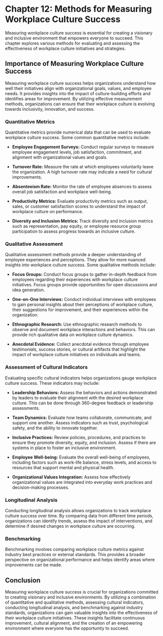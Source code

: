 Chapter 12: Methods for Measuring Workplace Culture Success
===========================================================

Measuring workplace culture success is essential for creating a visionary and inclusive environment that empowers everyone to succeed. This chapter explores various methods for evaluating and assessing the effectiveness of workplace culture initiatives and strategies.

Importance of Measuring Workplace Culture Success
-------------------------------------------------

Measuring workplace culture success helps organizations understand how well their initiatives align with organizational goals, values, and employee needs. It provides insights into the impact of culture-building efforts and identifies areas for improvement. By utilizing effective measurement methods, organizations can ensure that their workplace culture is evolving towards inclusivity, innovation, and success.

### Quantitative Metrics

Quantitative metrics provide numerical data that can be used to evaluate workplace culture success. Some common quantitative metrics include:

* **Employee Engagement Surveys:** Conduct regular surveys to measure employee engagement levels, job satisfaction, commitment, and alignment with organizational values and goals.

* **Turnover Rate:** Measure the rate at which employees voluntarily leave the organization. A high turnover rate may indicate a need for cultural improvements.

* **Absenteeism Rate:** Monitor the rate of employee absences to assess overall job satisfaction and workplace well-being.

* **Productivity Metrics:** Evaluate productivity metrics such as output, sales, or customer satisfaction scores to understand the impact of workplace culture on performance.

* **Diversity and Inclusion Metrics:** Track diversity and inclusion metrics such as representation, pay equity, or employee resource group participation to assess progress towards an inclusive culture.

### Qualitative Assessment

Qualitative assessment methods provide a deeper understanding of employee experiences and perceptions. They allow for more nuanced insights into workplace culture success. Some qualitative methods include:

* **Focus Groups:** Conduct focus groups to gather in-depth feedback from employees regarding their experiences with workplace culture initiatives. Focus groups provide opportunities for open discussions and idea generation.

* **One-on-One Interviews:** Conduct individual interviews with employees to gain personal insights about their perceptions of workplace culture, their suggestions for improvement, and their experiences within the organization.

* **Ethnographic Research:** Use ethnographic research methods to observe and document workplace interactions and behaviors. This can provide rich qualitative data on workplace culture dynamics.

* **Anecdotal Evidence:** Collect anecdotal evidence through employee testimonials, success stories, or cultural artifacts that highlight the impact of workplace culture initiatives on individuals and teams.

### Assessment of Cultural Indicators

Evaluating specific cultural indicators helps organizations gauge workplace culture success. These indicators may include:

* **Leadership Behaviors:** Assess the behaviors and actions demonstrated by leaders to evaluate their alignment with the desired workplace culture. This can be done through 360-degree feedback or leadership assessments.

* **Team Dynamics:** Evaluate how teams collaborate, communicate, and support one another. Assess indicators such as trust, psychological safety, and the ability to innovate together.

* **Inclusive Practices:** Review policies, procedures, and practices to ensure they promote diversity, equity, and inclusion. Assess if there are systems in place to foster an inclusive environment.

* **Employee Well-being:** Evaluate the overall well-being of employees, including factors such as work-life balance, stress levels, and access to resources that support mental and physical health.

* **Organizational Values Integration:** Assess how effectively organizational values are integrated into everyday work practices and decision-making processes.

### Longitudinal Analysis

Conducting longitudinal analysis allows organizations to track workplace culture success over time. By comparing data from different time periods, organizations can identify trends, assess the impact of interventions, and determine if desired changes in workplace culture are occurring.

### Benchmarking

Benchmarking involves comparing workplace culture metrics against industry best practices or external standards. This provides a broader perspective on organizational performance and helps identify areas where improvements can be made.

Conclusion
----------

Measuring workplace culture success is crucial for organizations committed to creating visionary and inclusive environments. By utilizing a combination of quantitative and qualitative methods, assessing cultural indicators, conducting longitudinal analysis, and benchmarking against industry standards, organizations can gain valuable insights into the effectiveness of their workplace culture initiatives. These insights facilitate continuous improvement, cultural alignment, and the creation of an empowering environment where everyone has the opportunity to succeed.
